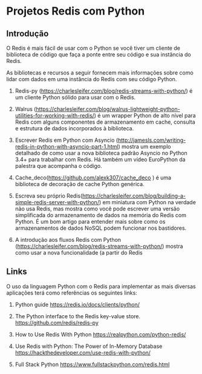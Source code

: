# Projetos Redis com Python #

## Introdução ##
>
 O Redis é mais fácil de usar com o Python se você tiver um cliente de biblioteca de 
 código que faça a ponte entre seu código e sua instância do Redis. 
>
 
>
 As bibliotecas e recursos a seguir fornecem mais informações sobre como lidar com dados 
 em uma instância do Redis com seu código Python.
>
1. Redis-py (https://charlesleifer.com/blog/redis-streams-with-python/) é um cliente Python sólido para usar com o Redis.

1. Walrus (https://charlesleifer.com/blog/walrus-lightweight-python-utilities-for-working-with-redis/) é um wrapper Python de alto nível para Redis com alguns componentes de armazenamento em cache, consulta e estrutura de dados incorporados à biblioteca.

1. Escrever Redis em Python com Asyncio (http://jamesls.com/writing-redis-in-python-with-asyncio-part-1.html) mostra um exemplo detalhado de como usar a nova biblioteca padrão Asyncio no Python 3.4+ para trabalhar com Redis. Há também um vídeo EuroPython da palestra que acompanha o código.

1. Cache_deco(https://github.com/alexk307/cache_deco ) é uma biblioteca de decoração de cache Python genérica.

1. Escreva seu próprio Redis(https://charlesleifer.com/blog/building-a-simple-redis-server-with-python/) em miniatura com Python na verdade não usa Redis, mas mostra 
como você pode escrever uma versão simplificada do armazenamento de dados na memória do 
Redis com Python. É um bom artigo para entender mais sobre como os armazenamentos de dados NoSQL podem funcionar nos bastidores.

1. A introdução aos fluxos Redis com Python (https://charlesleifer.com/blog/redis-streams-with-python/) mostra como usar a nova funcionalidade (a partir do Redis 
>

## Links ##
>
O uso da linguagem Python com o Redis para implementar as mais diversas aplicações terá 
como referências os seguintes links:
>
> 
1. Python guide
https://redis.io/docs/clients/python/

1. The Python interface to the Redis key-value store.
https://github.com/redis/redis-py

1. How to Use Redis With Python
https://realpython.com/python-redis/

1. Use Redis with Python: The Power of In-Memory Database
https://hackthedeveloper.com/use-redis-with-python/

1. Full Stack Python
https://www.fullstackpython.com/redis.html

>
